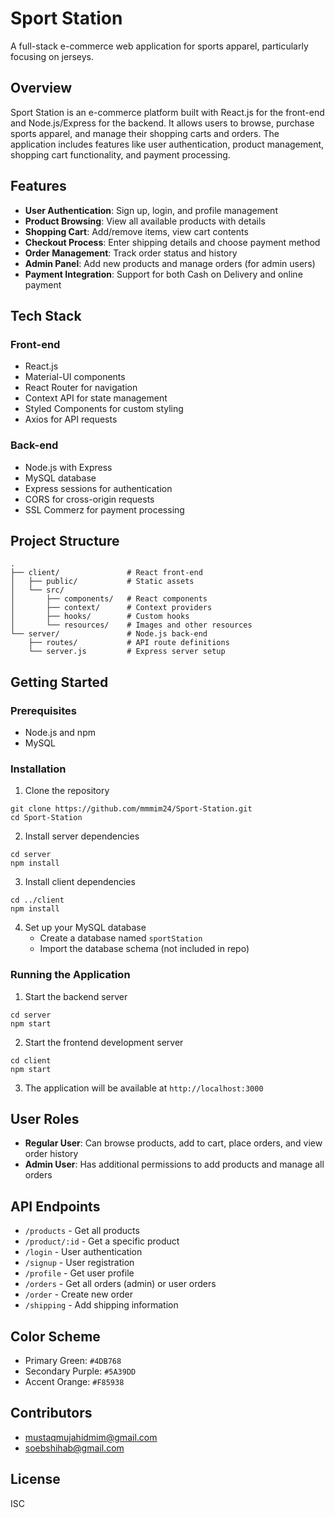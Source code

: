 # Sport Station

A full-stack e-commerce web application for sports apparel, particularly focusing on jerseys.

## Overview

Sport Station is an e-commerce platform built with React.js for the front-end and Node.js/Express for the backend. It allows users to browse, purchase sports apparel, and manage their shopping carts and orders. The application includes features like user authentication, product management, shopping cart functionality, and payment processing.

## Features

- **User Authentication**: Sign up, login, and profile management
- **Product Browsing**: View all available products with details
- **Shopping Cart**: Add/remove items, view cart contents
- **Checkout Process**: Enter shipping details and choose payment method
- **Order Management**: Track order status and history
- **Admin Panel**: Add new products and manage orders (for admin users)
- **Payment Integration**: Support for both Cash on Delivery and online payment

## Tech Stack

### Front-end
- React.js
- Material-UI components
- React Router for navigation
- Context API for state management
- Styled Components for custom styling
- Axios for API requests

### Back-end
- Node.js with Express
- MySQL database
- Express sessions for authentication
- CORS for cross-origin requests
- SSL Commerz for payment processing

## Project Structure

```
.
├── client/               # React front-end
│   ├── public/           # Static assets
│   └── src/
│       ├── components/   # React components
│       ├── context/      # Context providers
│       ├── hooks/        # Custom hooks
│       └── resources/    # Images and other resources
└── server/               # Node.js back-end
    ├── routes/           # API route definitions
    └── server.js         # Express server setup
```

## Getting Started

### Prerequisites
- Node.js and npm
- MySQL

### Installation

1. Clone the repository
```
git clone https://github.com/mmmim24/Sport-Station.git
cd Sport-Station
```

2. Install server dependencies
```
cd server
npm install
```

3. Install client dependencies
```
cd ../client
npm install
```

4. Set up your MySQL database
   - Create a database named `sportStation`
   - Import the database schema (not included in repo)

### Running the Application

1. Start the backend server
```
cd server
npm start
```

2. Start the frontend development server
```
cd client
npm start
```

3. The application will be available at `http://localhost:3000`

## User Roles

- **Regular User**: Can browse products, add to cart, place orders, and view order history
- **Admin User**: Has additional permissions to add products and manage all orders

## API Endpoints

- `/products` - Get all products
- `/product/:id` - Get a specific product
- `/login` - User authentication
- `/signup` - User registration
- `/profile` - Get user profile
- `/orders` - Get all orders (admin) or user orders
- `/order` - Create new order
- `/shipping` - Add shipping information

## Color Scheme

- Primary Green: `#4DB768`
- Secondary Purple: `#5A39DD`
- Accent Orange: `#F85938`

## Contributors

- [mustaqmujahidmim@gmail.com](mailto:mustaqmujahidmim@gmail.com)
- [soebshihab@gmail.com](mailto:soebshihab@gmail.com)


## License

ISC
